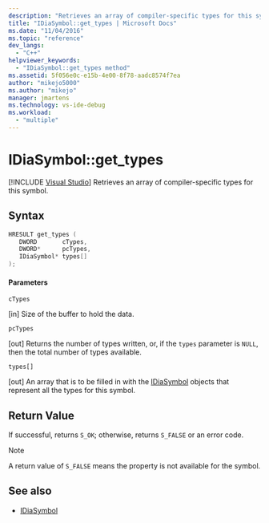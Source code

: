 ```yaml
---
description: "Retrieves an array of compiler-specific types for this symbol."
title: "IDiaSymbol::get_types | Microsoft Docs"
ms.date: "11/04/2016"
ms.topic: "reference"
dev_langs:
  - "C++"
helpviewer_keywords:
  - "IDiaSymbol::get_types method"
ms.assetid: 5f056e0c-e15b-4e00-8f78-aadc8574f7ea
author: "mikejo5000"
ms.author: "mikejo"
manager: jmartens
ms.technology: vs-ide-debug
ms.workload:
  - "multiple"
---
```

# IDiaSymbol::get_types

 [!INCLUDE [Visual Studio](~/includes/applies-to-version/vs-not-mac.md)]
Retrieves an array of compiler-specific types for this symbol.

## Syntax

```C++
HRESULT get_types ( 
   DWORD       cTypes,
   DWORD*      pcTypes,
   IDiaSymbol* types[]
);
```

#### Parameters
 `cTypes`

[in] Size of the buffer to hold the data.

 `pcTypes`

[out] Returns the number of types written, or, if the `types` parameter is `NULL`, then the total number of types available.

 `types[]`

[out] An array that is to be filled in with the [IDiaSymbol](../../debugger/debug-interface-access/idiasymbol.md) objects that represent all the types for this symbol.

## Return Value
 If successful, returns `S_OK`; otherwise, returns `S_FALSE` or an error code.

> [!NOTE]
> A return value of `S_FALSE` means the property is not available for the symbol.

## See also
- [IDiaSymbol](../../debugger/debug-interface-access/idiasymbol.md)
